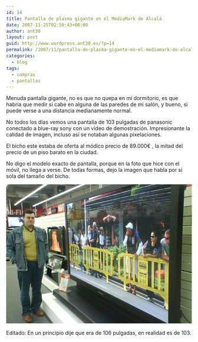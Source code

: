 ```yaml
---
id: 14
title: Pantalla de plasma gigante en el MediaMark de Alcalá
date: 2007-11-25T02:50:43+00:00
author: ant30
layout: post
guid: http://www.wordpress.ant30.es/?p=14
permalink: /2007/11/pantalla-de-plasma-gigante-en-el-mediamark-de-alcala/
categories:
  - blog
tags:
  - compras
  - pantallas
---
```

Menuda pantalla gigante, no es que no quepa en mi dormitorio, es que habría que
medir si cabe en alguna de las paredes de mi salón, y bueno, si puede verse a
una distancia medianamente normal.

No todos los días vemos una pantalla de 103 pulgadas de panasonic conectado a
blue-ray sony con un video de demostración. Impresionante la calidad de imagen,
incluso así se notaban algunas pixelaciones.

El bicho este estaba de oferta al módico precio de 89.000€ , la mitad del
precio de un piso barato en la ciudad.

No digo el modelo exacto de pantalla, porque en la foto que hice con el móvil,
no llega a verse. De todas formas, dejo la imagen que habla por si sola del
tamaño del bicho.

![Pantalla panasonic gigante de 103 pulgadas](/wp-content/uploads/pantalla-106p.jpg)

Editado: En un principio dije que era de 106 pulgadas, en realidad es de 103.
